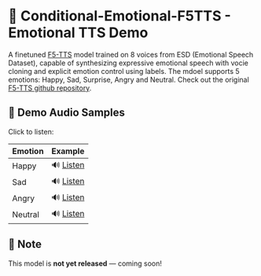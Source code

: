 # 🎤  Conditional-Emotional-F5TTS - Emotional TTS Demo

A finetuned [F5-TTS](https://github.com/SWivid/F5-TTS) model trained on 8 voices from ESD (Emotional Speech Dataset), capable of synthesizing expressive emotional speech with vocie cloning and explicit emotion control using labels.
The mdoel supports 5 emotions: Happy, Sad, Surprise, Angry and Neutral.
Check out the original [F5-TTS github repository](https://github.com/SWivid/F5-TTS).

## 🚀 Demo Audio Samples

Click to listen:

| Emotion  | Example |
|----------|---------|
| Happy    | 🔊 [Listen](https://your-hosted-link.com/happy.wav) |
| Sad      | 🔊 [Listen](https://your-hosted-link.com/sad.wav) |
| Angry    | 🔊 [Listen](https://your-hosted-link.com/angry.wav) |
| Neutral  | 🔊 [Listen](https://your-hosted-link.com/neutral.wav) |

## 📌 Note
This model is **not yet released** — coming soon!
